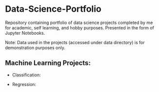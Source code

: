 # Data-Science-Portfolio
Repository containing portfolio of data science projects completed by me for academic, self learning, and hobby purposes. Presented in the form of Jupyter  Notebooks. 


Note: Data used in the projects (accessed under data directory) is for demonstration purposes only.

 ## Machine Learning Projects: 
 * Classification:
 
 * Regression:



